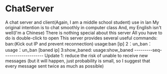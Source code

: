 # ChatServer
A chat server and client(Again, I am a middle school student)
use in lan
My original intention is to chat smoothly in computer class
And, my English isn't well(I'm a Chinese)
There is nothing special about this server
All you have to do is double-click to open
This server provides several useful commands:
ban:(Kick out IP and prevent reconnection)
usage:ban [ip]
2：un_ban：
usage：un_ban [baned ip]
3:show_baned:
usage:show_baned
---------seq--------------------
Update 1: reduce the risk of unable to receive new messages (but it will happen, just probability is small, so I suggest that every message sent twice as much as possible)
